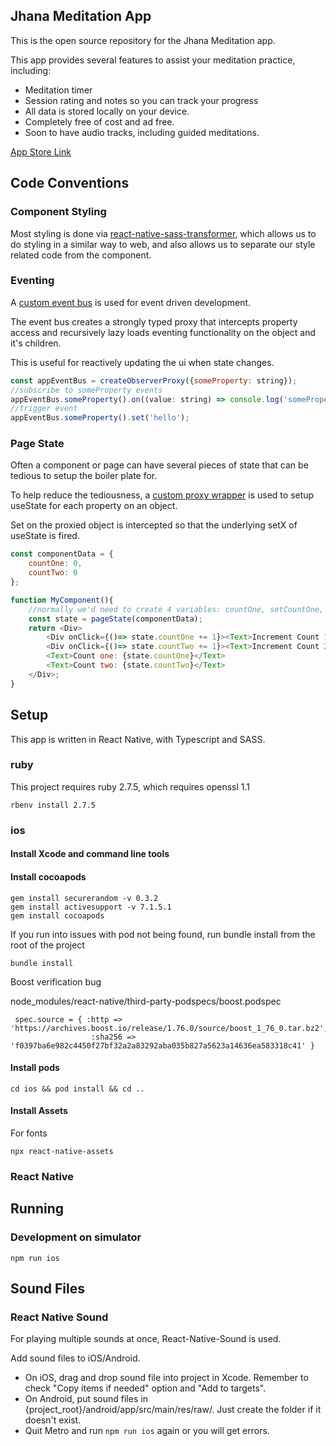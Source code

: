 ## Jhana Meditation App
This is the open source repository for the Jhana Meditation app.

This app provides several features to assist your meditation practice, including:
- Meditation timer
- Session rating and notes so you can track your progress
- All data is stored locally on your device.
- Completely free of cost and ad free.
- Soon to have audio tracks, including guided meditations.

[App Store Link](https://apps.apple.com/us/app/jhana-meditation/id6444243938)

## Code Conventions

### Component Styling
Most styling is done via [react-native-sass-transformer](https://github.com/kristerkari/react-native-sass-transformer), which allows us to do styling in a similar way to web, and also allows us to separate our style related code from the component.

### Eventing
A [custom event bus](https://github.com/jasonmcaffee/meditation/blob/master/src/services/EventBus.ts) is used for event driven development.

The event bus creates a strongly typed proxy that intercepts property access and recursively lazy loads eventing functionality on the object and it's children.

This is useful for reactively updating the ui when state changes.

```javascript
const appEventBus = createObserverProxy({someProperty: string});
//subscribe to someProperty events
appEventBus.someProperty().on((value: string) => console.log('someProperty changed: ${value}'));
//trigger event
appEventBus.someProperty().set('hello');
```

### Page State
Often a component or page can have several pieces of state that can be tedious to setup the boiler plate for.

To help reduce the tediousness, a [custom proxy wrapper](https://github.com/jasonmcaffee/meditation/blob/master/src/react-utils/proxyUseState.ts) is used to setup useState for each property on an object.

Set on the proxied object is intercepted so that the underlying setX of useState is fired.

```javascript
const componentData = {
    countOne: 0,
    countTwo: 0
};

function MyComponent(){
    //normally we'd need to create 4 variables: countOne, setCountOne, countTwo, setCountTwo, but with pageState, we can simply do:
    const state = pageState(componentData);
    return <Div>
        <Div onClick={()=> state.countOne += 1}><Text>Increment Count 1</Text></Div>
        <Div onClick={()=> state.countTwo += 1}><Text>Increment Count 2</Text></Div>
        <Text>Count one: {state.countOne}</Text>
        <Text>Count two: {state.countTwo}</Text>
    </Div>;
}
```

## Setup
This app is written in React Native, with Typescript and SASS.

### ruby
This project requires ruby 2.7.5, which requires openssl 1.1

```shell
rbenv install 2.7.5
```

### ios
#### Install Xcode and command line tools
#### Install cocoapods
```shell
gem install securerandom -v 0.3.2
gem install activesupport -v 7.1.5.1
gem install cocoapods
```

If you run into issues with pod not being found, run bundle install from the root of the project
```shell
bundle install
```

Boost verification bug

node_modules/react-native/third-party-podspecs/boost.podspec
```
 spec.source = { :http => 'https://archives.boost.io/release/1.76.0/source/boost_1_76_0.tar.bz2',
                  :sha256 => 'f0397ba6e982c4450f27bf32a2a83292aba035b827a5623a14636ea583318c41' }
```
#### Install pods
```shell
cd ios && pod install && cd ..
```

#### Install Assets
For fonts
```shell
npx react-native-assets
```
### React Native

## Running
### Development on simulator
```shell
npm run ios
```

## Sound Files

### React Native Sound
For playing multiple sounds at once, React-Native-Sound is used.

Add sound files to iOS/Android.
- On iOS, drag and drop sound file into project in Xcode. Remember to check "Copy items if needed" option and "Add to targets".
- On Android, put sound files in {project_root}/android/app/src/main/res/raw/. Just create the folder if it doesn't exist.
- Quit Metro and run `npm run ios` again or you will get errors.


